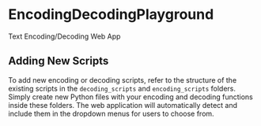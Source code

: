 # EncodingDecodingPlayground
Text Encoding/Decoding Web App

## Adding New Scripts

To add new encoding or decoding scripts, refer to the structure of the existing scripts in the `decoding_scripts` and `encoding_scripts` folders. Simply create new Python files with your encoding and decoding functions inside these folders. The web application will automatically detect and include them in the dropdown menus for users to choose from.

